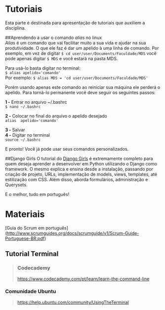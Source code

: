 # Tutoriais
Esta parte é destinada para apresentação de tutoriais que auxiliem a disciplina.

##Aprendendo a usar o comando _alias_ no linux  
_Alias_ é um comando que vai facilitar muito a sua vida e ajudar na sua produtividade. O que ele faz é dar um apelido à uma linha de comando. Por exemplo, em vez de digitar ``$ cd user/user/Documents/Faculdade/MDS`` você pode apenas digitar ``$ MDS`` e você estará na pasta MDS.  

Para usá-lo basta digitar no terminal:  
``$ alias apelido='comando'``  
Por exemplo:
``$ alias MDS = 'cd user/user/Documents/Faculdade/MDS'``  

Porém usando apenas este comando ao reiniciar sua máquina ele perderá o apelido. Para torná-lo permanente você deve seguir os seguintes passos:  

**1 -** Entrar no arquivo ~/.bashrc  
``$ nano ~/.bashrc``  

**2 -** Colocar no final do arquivo o apelido desejado  
``alias  apelido='comando'``  

**3 -** Salvar  
**4 -** Digitar no terminal   
``source ~/.bashrc``

E pronto! Você já pode usar seus comandos personalizados.

##Django Girls
O tutorial do [Django Girls](https://tutorial.djangogirls.org/pt/) é extremamente completo para quem deseja aprender a desenvolver em Python utilizando o Django como framework. O mesmo explica e ensina desde a instalação, passando por criação de projeto, URLs, implementação de models, views, templates, até estilização com CSS. Além disso, aborda formulários, administração e Querysets.

E o melhor, tudo em português!

# Materiais
[Guia do Scrum em português] (http://www.scrumguides.org/docs/scrumguide/v1/Scrum-Guide-Portuguese-BR.pdf)
## Tutorial Terminal 
> ### Codecademy 
> https://www.codecademy.com/pt/learn/learn-the-command-line
### Comunidade Ubuntu
> https://help.ubuntu.com/community/UsingTheTerminal

